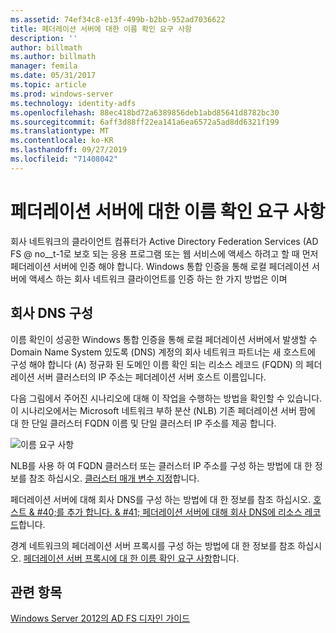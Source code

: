 ```yaml
---
ms.assetid: 74ef34c8-e13f-499b-b2bb-952ad7036622
title: 페더레이션 서버에 대한 이름 확인 요구 사항
description: ''
author: billmath
ms.author: billmath
manager: femila
ms.date: 05/31/2017
ms.topic: article
ms.prod: windows-server
ms.technology: identity-adfs
ms.openlocfilehash: 88ec418bd72a6389856deb1abd85641d8782bc30
ms.sourcegitcommit: 6aff3d88ff22ea141a6ea6572a5ad8dd6321f199
ms.translationtype: MT
ms.contentlocale: ko-KR
ms.lasthandoff: 09/27/2019
ms.locfileid: "71408042"
---
```

# <a name="name-resolution-requirements-for-federation-servers"></a>페더레이션 서버에 대한 이름 확인 요구 사항

회사 네트워크의 클라이언트 컴퓨터가 Active Directory Federation Services \(AD FS @ no__t-1로 보호 되는 응용 프로그램 또는 웹 서비스에 액세스 하려고 할 때 먼저 페더레이션 서버에 인증 해야 합니다. Windows 통합 인증을 통해 로컬 페더레이션 서버에 액세스 하는 회사 네트워크 클라이언트를 인증 하는 한 가지 방법은 이며  
  
## <a name="configure-corporate-dns"></a>회사 DNS 구성  
이름 확인이 성공한 Windows 통합 인증을 통해 로컬 페더레이션 서버에서 발생할 수 Domain Name System 있도록 \(DNS\) 계정의 회사 네트워크 파트너는 새 호스트에 구성 해야 합니다 \(A\) 정규화 된 도메인 이름 확인 되는 리소스 레코드 \(FQDN\) 의 페더레이션 서버 클러스터의 IP 주소는 페더레이션 서버 호스트 이름입니다.  
  
다음 그림에서 주어진 시나리오에 대해 이 작업을 수행하는 방법을 확인할 수 있습니다. 이 시나리오에서는 Microsoft 네트워크 부하 분산 \(NLB\) 기존 페더레이션 서버 팜에 대 한 단일 클러스터 FQDN 이름 및 단일 클러스터 IP 주소를 제공 합니다.  
  
![이름 요구 사항](media/adfs2_deploy_single_fs.gif)  
  
NLB를 사용 하 여 FQDN 클러스터 또는 클러스터 IP 주소를 구성 하는 방법에 대 한 정보를 참조 하십시오. [클러스터 매개 변수 지정](https://go.microsoft.com/fwlink/?LinkId=75282)합니다.  
  
페더레이션 서버에 대해 회사 DNS를 구성 하는 방법에 대 한 정보를 참조 하십시오. [호스트 & #40;를 추가 합니다. & #41; 페더레이션 서버에 대해 회사 DNS에 리소스 레코드](../../ad-fs/deployment/Add-a-Host--A--Resource-Record-to-Corporate-DNS-for-a-Federation-Server.md)합니다.  
  
경계 네트워크의 페더레이션 서버 프록시를 구성 하는 방법에 대 한 정보를 참조 하십시오. [페더레이션 서버 프록시에 대 한 이름 확인 요구 사항](Name-Resolution-Requirements-for-Federation-Server-Proxies.md)합니다.  
  

## <a name="see-also"></a>관련 항목
[Windows Server 2012의 AD FS 디자인 가이드](AD-FS-Design-Guide-in-Windows-Server-2012.md)
